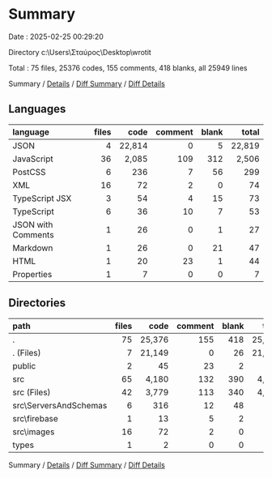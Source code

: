 # Summary

Date : 2025-02-25 00:29:20

Directory c:\\Users\\Σταύρος\\Desktop\\wrotit

Total : 75 files,  25376 codes, 155 comments, 418 blanks, all 25949 lines

Summary / [Details](details.md) / [Diff Summary](diff.md) / [Diff Details](diff-details.md)

## Languages
| language | files | code | comment | blank | total |
| :--- | ---: | ---: | ---: | ---: | ---: |
| JSON | 4 | 22,814 | 0 | 5 | 22,819 |
| JavaScript | 36 | 2,085 | 109 | 312 | 2,506 |
| PostCSS | 6 | 236 | 7 | 56 | 299 |
| XML | 16 | 72 | 2 | 0 | 74 |
| TypeScript JSX | 3 | 54 | 4 | 15 | 73 |
| TypeScript | 6 | 36 | 10 | 7 | 53 |
| JSON with Comments | 1 | 26 | 0 | 1 | 27 |
| Markdown | 1 | 26 | 0 | 21 | 47 |
| HTML | 1 | 20 | 23 | 1 | 44 |
| Properties | 1 | 7 | 0 | 0 | 7 |

## Directories
| path | files | code | comment | blank | total |
| :--- | ---: | ---: | ---: | ---: | ---: |
| . | 75 | 25,376 | 155 | 418 | 25,949 |
| . (Files) | 7 | 21,149 | 0 | 26 | 21,175 |
| public | 2 | 45 | 23 | 2 | 70 |
| src | 65 | 4,180 | 132 | 390 | 4,702 |
| src (Files) | 42 | 3,779 | 113 | 340 | 4,232 |
| src\\ServersAndSchemas | 6 | 316 | 12 | 48 | 376 |
| src\\firebase | 1 | 13 | 5 | 2 | 20 |
| src\\images | 16 | 72 | 2 | 0 | 74 |
| types | 1 | 2 | 0 | 0 | 2 |

Summary / [Details](details.md) / [Diff Summary](diff.md) / [Diff Details](diff-details.md)